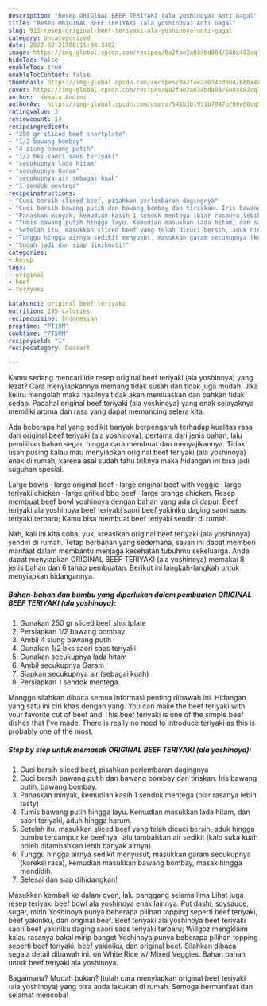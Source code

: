 ```yaml
---
description: "Resep ORIGINAL BEEF TERIYAKI (ala yoshinoya) Anti Gagal"
title: "Resep ORIGINAL BEEF TERIYAKI (ala yoshinoya) Anti Gagal"
slug: 915-resep-original-beef-teriyaki-ala-yoshinoya-anti-gagal
category: Uncategorized
date: 2022-02-21T00:15:30.348Z
image: https://img-global.cpcdn.com/recipes/0a2fae2a034bd804/680x482cq70/original-beef-teriyaki-ala-yoshinoya-foto-resep-utama.jpg
hideToc: false
enableToc: true
enableTocContent: false
thumbnail: https://img-global.cpcdn.com/recipes/0a2fae2a034bd804/680x482cq70/original-beef-teriyaki-ala-yoshinoya-foto-resep-utama.jpg
cover: https://img-global.cpcdn.com/recipes/0a2fae2a034bd804/680x482cq70/original-beef-teriyaki-ala-yoshinoya-foto-resep-utama.jpg
author:  Kemala Andini
authorAv:  https://img-global.cpcdn.com/users/541b3b1931b7047b/60x60cq50/avatar.jpg
ratingvalue: 3
reviewcount: 14
recipeingredient:
- "250 gr sliced beef shortplate"
- "1/2 bawang bombay"
- "4 siung bawang putih"
- "1/2 bks saori saos teriyaki"
- "secukupnya lada hitam"
- "secukupnya Garam"
- "secukupnya air sebagai kuah"
- "1 sendok mentega"
recipeinstructions:
- "Cuci bersih sliced beef, pisahkan perlembaran dagingnya"
- "Cuci bersih bawang putih dan bawang bombay dan tiriskan. Iris bawang putih, bawang bombay."
- "Panaskan minyak, kemudian kasih 1 sendok mentega (biar rasanya lebih tasty)"
- "Tumis bawang putih hingga layu. Kemudian masukkan lada hitam, dan saori teriyaki, aduh hingga harum."
- "Setelah itu, masukkan sliced beef yang telah dicuci bersih, aduk hingga bumbu tercampur ke beefnya, lalu tambahkan air sedikit (kalo suka kuah boleh ditambahkan lebih banyak airnya)"
- "Tunggu hingga airnya sedikit menyusut, masukkan garam secukupnya (koreksi rasa), kemudian masukkan bawang bombay, masak hingga mendidih."
- "Sudah jadi dan siap dinikmati!"
categories:
- Resep
tags:
- original
- beef
- teriyaki

katakunci: original beef teriyaki 
nutrition: 195 calories
recipecuisine: Indonesian
preptime: "PT19M"
cooktime: "PT50M"
recipeyield: "1"
recipecategory: Dessert

---
```



Kamu sedang mencari ide resep original beef teriyaki (ala yoshinoya) yang lezat? Cara menyiapkannya memang tidak susah dan tidak juga mudah. Jika keliru mengolah maka hasilnya tidak akan memuaskan dan bahkan tidak sedap. Padahal original beef teriyaki (ala yoshinoya) yang enak selayaknya memiliki aroma dan rasa yang dapat memancing selera kita.


Ada beberapa hal yang sedikit banyak berpengaruh terhadap kualitas rasa dari original beef teriyaki (ala yoshinoya), pertama dari jenis bahan, lalu pemilihan bahan segar, hingga cara membuat dan menyajikannya. Tidak usah pusing kalau mau menyiapkan original beef teriyaki (ala yoshinoya) enak di rumah, karena asal sudah tahu triknya maka hidangan ini bisa jadi suguhan spesial.

Large bowls · large original beef · large original beef with veggie · large teriyaki chicken · large grilled bbq beef · large orange chicken. Resep membuat beef bowl yoshinoya dengan bahan yang ada di dapur. Beef teriyaki ala yoshinoya beef teriyaki saori beef yakiniku daging saori saos teriyaki terbaru; Kamu bisa membuat beef teriyaki sendiri di rumah.


Nah, kali ini kita coba, yuk, kreasikan original beef teriyaki (ala yoshinoya) sendiri di rumah. Tetap berbahan yang sederhana, sajian ini dapat memberi manfaat dalam membantu menjaga kesehatan tubuhmu sekeluarga. Anda dapat menyiapkan ORIGINAL BEEF TERIYAKI (ala yoshinoya) memakai 8 jenis bahan dan 6 tahap pembuatan. Berikut ini langkah-langkah untuk menyiapkan hidangannya.

<!--inarticleads1-->

##### Bahan-bahan dan bumbu yang diperlukan dalam pembuatan ORIGINAL BEEF TERIYAKI (ala yoshinoya):

1. Gunakan 250 gr sliced beef shortplate
1. Persiapkan 1/2 bawang bombay
1. Ambil 4 siung bawang putih
1. Gunakan 1/2 bks saori saos teriyaki
1. Gunakan secukupnya lada hitam
1. Ambil secukupnya Garam
1. Siapkan secukupnya air (sebagai kuah)
1. Persiapkan 1 sendok mentega


Monggo silahkan dibaca semua informasi penting dibawah ini. Hidangan yang satu ini ciri khas dengan yang. You can make the beef teriyaki with your favorite cut of beef and This beef teriyaki is one of the simple beef dishes that I&#39;ve made. There is really no need to introduce teriyaki as this is probably one of the most. 

<!--inarticleads2-->

##### Step by step untuk memasak ORIGINAL BEEF TERIYAKI (ala yoshinoya):

1. Cuci bersih sliced beef, pisahkan perlembaran dagingnya
1. Cuci bersih bawang putih dan bawang bombay dan tiriskan. Iris bawang putih, bawang bombay.
1. Panaskan minyak, kemudian kasih 1 sendok mentega (biar rasanya lebih tasty)
1. Tumis bawang putih hingga layu. Kemudian masukkan lada hitam, dan saori teriyaki, aduh hingga harum.
1. Setelah itu, masukkan sliced beef yang telah dicuci bersih, aduk hingga bumbu tercampur ke beefnya, lalu tambahkan air sedikit (kalo suka kuah boleh ditambahkan lebih banyak airnya)
1. Tunggu hingga airnya sedikit menyusut, masukkan garam secukupnya (koreksi rasa), kemudian masukkan bawang bombay, masak hingga mendidih.
1. Selesai dan siap dihidangkan!

Masukkan kembali ke dalam oven, lalu panggang selama lima Lihat juga resep teriyaki beef bowl ala yoshinoya enak lainnya. Put dashi, soysauce, sugar, mirin Yoshinoya punya beberapa pilihan topping seperti beef teriyaki, beef yakiniku, dan original beef. Beef teriyaki ala yoshinoya beef teriyaki saori beef yakiniku daging saori saos teriyaki terbaru; Willgoz mengklaim kalau rasanya bakal mirip banget Yoshinoya punya beberapa pilihan topping seperti beef teriyaki, beef yakiniku, dan original beef. Silahkan dibaca segala detail dibawah ini. on White Rice w/ Mixed Veggies. Bahan bahan untuk beef teriyaki ala yoshinoya. 

Bagaimana? Mudah bukan? Itulah cara menyiapkan original beef teriyaki (ala yoshinoya) yang bisa anda lakukan di rumah. Semoga bermanfaat dan selamat mencoba!
